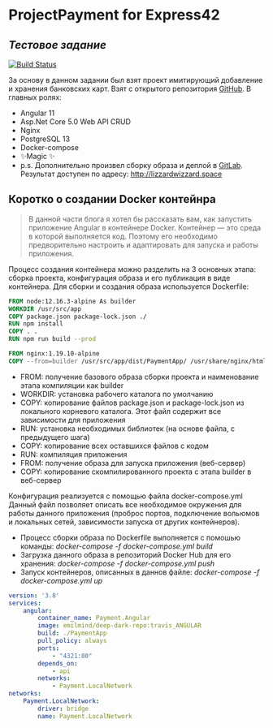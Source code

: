 # ProjectPayment for Express42
## _Тестовое задание_



[![Build Status](https://travis-ci.com/EmilMind/PaymentProject.svg?branch=main)](https://travis-ci.com/github/EmilMind/PaymentProject)

За основу в данном задании был взят проект имитирующий добавление и хранения банковских карт. Взят с открытого репозитория [GitHub][df1].
В главных ролях:
- Angular 11
- Asp.Net Core 5.0 Web API CRUD
- Nginx
- PostgreSQL 13
- Docker-compose
- ✨Magic ✨
- p.s. Дополнительно произвел сборку образа и деплой в [GitLab][df2]. Результат доступен по адресу: http://lizzardwizzard.space 

## Коротко о создании Docker контейнра

> В данной части блога я хотел бы рассказать вам,
> как запустить приложение Angular в контейнере Docker.
> Контейнер — это среда в которой выполняется код.
> Поэтому его необходимо предворительно настроить
> и адаптировать для запуска и работы приложения.


Процесс создания контейнера можно разделить на 3 основных этапа: сборка проекта, конфигурация образа и его публикация в виде контейнера.
Для сборки и создания образа используется Dockerfile:

```dockerfile
FROM node:12.16.3-alpine As builder
WORKDIR /usr/src/app
COPY package.json package-lock.json ./
RUN npm install
COPY . .
RUN npm run build --prod

FROM nginx:1.19.10-alpine
COPY --from=builder /usr/src/app/dist/PaymentApp/ /usr/share/nginx/html
```

- FROM: получение базового образа сборки проекта и наименование этапа компиляции как builder
- WORKDIR: установка рабочего каталога по умолчанию
- COPY: копирование файлов package.json и package-lock.json из локального корневого каталога. Этот файл содержит все зависимости для приложения
- RUN: установка необходимых библиотек (на основе файла, с предыдущего шага)
- COPY: копирование всех оставшихся файлов с кодом
- RUN: компиляция приложения
- FROM: получение образа для запуска приложения (веб-сервер)
- COPY: копирование скомпилированного проекта с этапа builder в веб-сервер

Конфигурация реализуется с помощью файла docker-compose.yml 
Данный файл позволяет описать все необходимое окружения для работы данного приложения (проброс портов, подключение вольюмов и локальных сетей, зависимости запуска от других контейнеров).
- Процесс сборки образа по Dockerfile выполняется с помошью команды: _docker-compose -f docker-compose.yml build_
- Загрузка данного образа в репозиторий Docker Hub для его хранения: _docker-compose -f docker-compose.yml push_
- Запуск контейнеров, описанных в даннов файле: _docker-compose -f docker-compose.yml up_
 
```docker-compose.yml
version: '3.8'
services:
    angular:
        container_name: Payment.Angular
        image: emilmind/deep-dark-repo:travis_ANGULAR
        build: ./PaymentApp
        pull_policy: always
        ports: 
            - "4321:80"
        depends_on:
            - api
        networks:
            - Payment.LocalNetwork
networks:
    Payment.LocalNetwork:
        driver: bridge
        name: Payment.LocalNetwork
```


[//]: # (These are reference links used in the body of this note and get stripped out when the markdown processor does its job. There is no need to format nicely because it shouldn't be seen. Thanks SO - http://stackoverflow.com/questions/4823468/store-comments-in-markdown-syntax)

   [df1]: <https://github.com/CodAffection/Asp.Net-Core-5.0-Web-API-CRUD-with-Angular-11>
   [df2]: <https://gitlab.com/emilmind/paymentproject>

